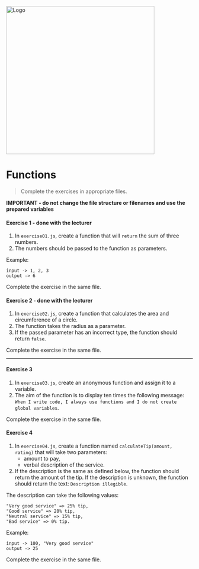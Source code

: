 <img alt="Logo" src="http://coderslab.pl/svg/logo-coderslab.svg" width="400">

#  Functions

> Complete the exercises in appropriate files.

**IMPORTANT - do not change the file structure or filenames and use the prepared variables**

#### Exercise 1 - done with the lecturer

1. In `exercise01.js`, create a function that will ```return``` the sum of three numbers.
2. The numbers should be passed to the function as parameters.

Example:
```
input -> 1, 2, 3
output -> 6
```

Complete the exercise in the same file.

#### Exercise 2 - done with the lecturer

1. In `exercise02.js`, create a function that calculates the area and circumference of a circle.
2. The function takes the radius as a parameter.
3. If the passed parameter has an incorrect type, the function should return `false`.

Complete the exercise in the same file.

-------------------------------------------------------------------------------

#### Exercise 3

1. In `exercise03.js`, create an anonymous function and assign it to a variable.
2. The aim of the function is to display ten times the following message: `When I write code, I always use functions and I do not create global variables`.

Complete the exercise in the same file.

#### Exercise 4

1. In `exercise04.js`, create a function named ```calculateTip(amount, rating)``` that will take two parameters:
   * amount to pay,
   * verbal description of the service.
2. If the description is the same as defined below, the function should return the amount of the tip. If the description is unknown, the function should return the text: `Description illegible`.

The description can take the following values:
```
"Very good service" => 25% tip,
"Good service" => 20% tip,
"Neutral service" => 15% tip,
"Bad service" => 0% tip.
```
Example:
```
input -> 100, "Very good service"
output -> 25
```

Complete the exercise in the same file.
